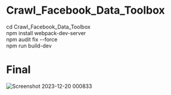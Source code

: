 ﻿# Crawl_Facebook_Data_Toolbox
cd Crawl_Facebook_Data_Toolbox \
npm install webpack-dev-server \
npm audit fix --force \
npm run build-dev 
# Final
![Screenshot 2023-12-20 000833](https://github.com/td2510/Crawl_Facebook_Data_Toolbox/assets/111385453/de3b9c98-19be-4d94-9353-fdad1945ae99)

